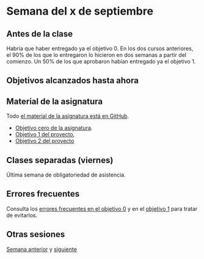# Semana del x de septiembre


## Antes de la clase

Habría que haber entregado ya el objetivo 0. En los dos cursos anteriores, el
90% de los que lo entregaron lo hicieron en dos semanas a partir del
comienzo. Un 50% de los que aprobaron habían entregado ya el objetivo 1.

## Objetivos alcanzados hasta ahora




## Material de la asignatura

Todo [el material de la asignatura está en GitHub](http://jj.github.io/IV).

* [Objetivo cero de la
  asignatura](http://jj.github.io/IV/documentos/proyecto/0.Repositorio).
* [Objetivo 1 del
   proyecto](http://jj.github.io/IV/documentos/proyecto/1.Planificacion),
* [Objetivo 2 del proyecto](http://jj.github.io/IV/documentos/proyecto/2.Modelo)

## Clases separadas (viernes)

Última semana de obligatoriedad de asistencia.

## Errores frecuentes

Consulta los [errores frecuentes en el objetivo 0](../errores/objetivo-0.md) y en el [objetivo 1](../errores/objetivo-1.md) para
tratar de evitarlos.

## Otras sesiones

[Semana anterior](semana-07.md) y [siguiente](semana-09.md)
